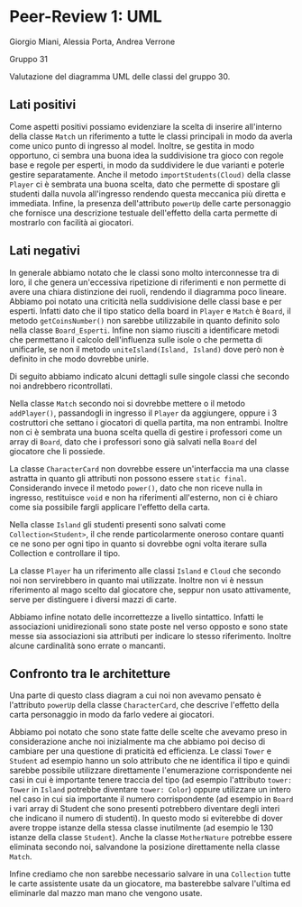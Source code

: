 # Peer-Review 1: UML

Giorgio Miani, Alessia Porta, Andrea Verrone 

Gruppo 31

Valutazione del diagramma UML delle classi del gruppo 30.

## Lati positivi

Come aspetti positivi possiamo evidenziare la scelta di inserire all'interno della classe `Match` un riferimento a tutte le classi principali in modo da averla come unico punto di ingresso al model. Inoltre, se gestita in modo opportuno, ci sembra una buona idea la suddivisione tra gioco con regole base e regole per esperti, in modo da suddividere le due varianti e poterle gestire separatamente. Anche il metodo `importStudents(Cloud)` della classe `Player` ci è sembrata una buona scelta, dato che permette di spostare gli studenti dalla nuvola all'ingresso rendendo questa meccanica più diretta e immediata. Infine, la presenza dell'attributo `powerUp` delle carte personaggio che fornisce una descrizione testuale dell'effetto della carta permette di mostrarlo con facilità ai giocatori.

## Lati negativi

In generale abbiamo notato che le classi sono molto interconnesse tra di loro, il che genera un'eccessiva ripetizione di riferimenti e non permette di avere una chiara distinzione dei ruoli, rendendo il diagramma poco lineare.
Abbiamo poi notato una criticità nella suddivisione delle classi base e per esperti. Infatti dato che il tipo statico della board in `Player` e `Match` è `Board`, il metodo `getCoinsNumber()` non sarebbe utilizzabile in quanto definito solo nella classe `Board_Esperti`.
Infine non siamo riusciti a identificare metodi che permettano il calcolo dell'influenza sulle isole o che permetta di unificarle, se non il metodo `uniteIsland(Island, Island)` dove però non è definito in che modo dovrebbe unirle.


Di seguito abbiamo indicato alcuni dettagli sulle singole classi che secondo noi andrebbero ricontrollati.

Nella classe `Match` secondo noi si dovrebbe mettere o il metodo `addPlayer()`, passandogli in ingresso il `Player` da aggiungere, oppure i 3 costruttori che settano i giocatori di quella partita, ma non entrambi.
Inoltre non ci è sembrata una buona scelta quella di gestire i professori come un array di `Board`, dato che i professori sono già salvati nella `Board` del giocatore che li possiede.

La classe `CharacterCard` non dovrebbe essere un'interfaccia ma una classe astratta in quanto gli attributi non possono essere `static final`.
Considerando invece il metodo `power()`, dato che non riceve nulla in ingresso, restituisce `void` e non ha riferimenti all'esterno, non ci è chiaro come sia possibile fargli applicare l'effetto della carta. 

Nella classe `Island` gli studenti presenti sono salvati come `Collection<Student>`, il che rende particolarmente oneroso contare quanti ce ne sono per ogni tipo in quanto si dovrebbe ogni volta iterare sulla Collection e controllare il tipo. 

La classe `Player` ha un riferimento alle classi `Island` e `Cloud` che secondo noi non servirebbero in quanto mai utilizzate. Inoltre non vi è nessun riferimento al mago scelto dal giocatore che, seppur non usato attivamente, serve per distinguere i diversi mazzi di carte.

Abbiamo infine notato delle incorrettezze a livello sintattico. Infatti le associazioni unidirezionali sono state poste nel verso opposto e sono state messe sia associazioni sia attributi per indicare lo stesso riferimento. Inoltre alcune cardinalità sono errate o mancanti.

## Confronto tra le architetture

Una parte di questo class diagram a cui noi non avevamo pensato è l'attributo `powerUp` della classe `CharacterCard`, che descrive l'effetto della carta personaggio in modo da farlo vedere ai giocatori.

Abbiamo poi notato che sono state fatte delle scelte che avevamo preso in considerazione anche noi inizialmente ma che abbiamo poi deciso di cambiare per una questione di praticità ed efficienza. 
Le classi `Tower` e `Student` ad esempio hanno un solo attributo che ne identifica il tipo e quindi sarebbe possibile utilizzare direttamente l'enumerazione corrispondente nei casi in cui è importante tenere traccia del tipo (ad esempio l'attributo `tower: Tower` in `Island` potrebbe diventare `tower: Color`) oppure utilizzare un intero nel caso in cui sia importante il numero corrispondente (ad esempio in `Board` i vari array di Student che sono presenti potrebbero diventare degli interi che indicano il numero di studenti). In questo modo si eviterebbe di dover avere troppe istanze della stessa classe inutilmente (ad esempio le 130 istanze della classe `Student`).
Anche la classe `MotherNature` potrebbe essere eliminata secondo noi, salvandone la posizione direttamente nella classe `Match`.

Infine crediamo che non sarebbe necessario salvare in una `Collection` tutte le carte assistente usate da un giocatore, ma basterebbe salvare l'ultima ed eliminarle dal mazzo man mano che vengono usate. 
